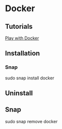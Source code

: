 # Docker

## Tutorials

[Play with Docker](https://training.play-with-docker.com/)

## Installation

### Snap

sudo snap install docker

## Uninstall 

## Snap

sudo snap remove docker